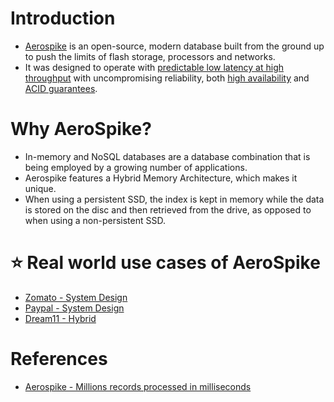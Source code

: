 # Introduction
- [Aerospike](https://aerospike.com/) is an open-source, modern database built from the ground up to push the limits of flash storage, processors and networks. 
- It was designed to operate with [predictable low latency at high throughput](../../0_SystemGlossaries/Scalability/LatencyThroughput.md) with uncompromising reliability, both [high availability](../../0_SystemGlossaries/Reliability/HighAvailability.md) and [ACID guarantees](../1_Glossaries/ACIDTransactions/Readme.md).

# Why AeroSpike?
- In-memory and NoSQL databases are a database combination that is being employed by a growing number of applications. 
- Aerospike features a Hybrid Memory Architecture, which makes it unique. 
- When using a persistent SSD, the index is kept in memory while the data is stored on the disc and then retrieved from the drive, as opposed to when using a non-persistent SSD.

# :star: Real world use cases of AeroSpike
- [Zomato - System Design](../../../3_HLDDesignProblemsUC/FoodOrderingZomatoSwiggy/Readme.md)
- [Paypal - System Design](../../../4_TechStacksRealWorld/PayPalTechStack.md)
- [Dream11 - Hybrid](https://aerospike.com/customers/dream11/)

# References
- [Aerospike - Millions records processed in milliseconds](https://www.trustradius.com/reviews/aerospike-2022-01-08-07-24-05)